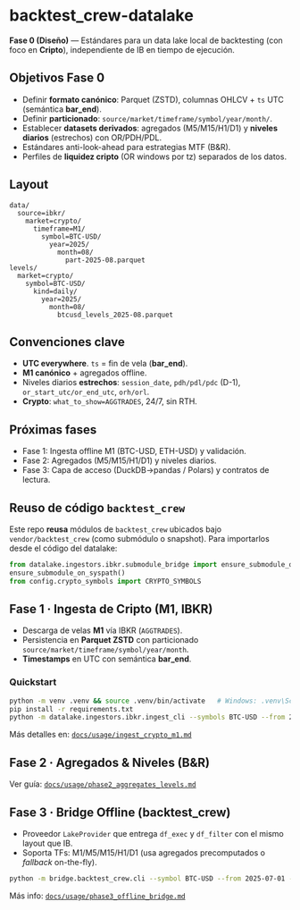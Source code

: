 # backtest_crew-datalake

**Fase 0 (Diseño)** — Estándares para un data lake local de backtesting (con foco en **Cripto**), independiente de IB en tiempo de ejecución.

## Objetivos Fase 0
- Definir **formato canónico**: Parquet (ZSTD), columnas OHLCV + `ts` UTC (semántica **bar_end**).
- Definir **particionado**: `source/market/timeframe/symbol/year/month/`.
- Establecer **datasets derivados**: agregados (M5/M15/H1/D1) y **niveles diarios** (estrechos) con OR/PDH/PDL.
- Estándares anti-look-ahead para estrategias MTF (B&R).
- Perfiles de **liquidez cripto** (OR windows por tz) separados de los datos.

## Layout
```
data/
  source=ibkr/
    market=crypto/
      timeframe=M1/
        symbol=BTC-USD/
          year=2025/
            month=08/
              part-2025-08.parquet
levels/
  market=crypto/
    symbol=BTC-USD/
      kind=daily/
        year=2025/
          month=08/
            btcusd_levels_2025-08.parquet
```

## Convenciones clave
- **UTC everywhere**. `ts` = fin de vela (**bar_end**).
- **M1 canónico** + agregados offline.
- Niveles diarios **estrechos**: `session_date`, `pdh/pdl/pdc` (D-1), `or_start_utc/or_end_utc`, `orh/orl`.
- **Crypto**: `what_to_show=AGGTRADES`, 24/7, sin RTH.

## Próximas fases
- Fase 1: Ingesta offline M1 (BTC-USD, ETH-USD) y validación.
- Fase 2: Agregados (M5/M15/H1/D1) y niveles diarios.
- Fase 3: Capa de acceso (DuckDB→pandas / Polars) y contratos de lectura.


## Reuso de código `backtest_crew`
Este repo **reusa** módulos de `backtest_crew` ubicados bajo `vendor/backtest_crew` (como submódulo o snapshot). Para importarlos desde el código del datalake:

```python
from datalake.ingestors.ibkr.submodule_bridge import ensure_submodule_on_syspath
ensure_submodule_on_syspath()
from config.crypto_symbols import CRYPTO_SYMBOLS
```



## Fase 1 · Ingesta de Cripto (M1, IBKR)
- Descarga de velas **M1** vía IBKR (`AGGTRADES`).
- Persistencia en **Parquet ZSTD** con particionado `source/market/timeframe/symbol/year/month`.
- **Timestamps** en UTC con semántica **bar_end**.

### Quickstart
```bash
python -m venv .venv && source .venv/bin/activate   # Windows: .venv\Scripts\activate
pip install -r requirements.txt
python -m datalake.ingestors.ibkr.ingest_cli --symbols BTC-USD --from 2025-07-01 --to 2025-07-31
```
Más detalles en: [`docs/usage/ingest_crypto_m1.md`](docs/usage/ingest_crypto_m1.md)



## Fase 2 · Agregados & Niveles (B&R)
Ver guía: [`docs/usage/phase2_aggregates_levels.md`](docs/usage/phase2_aggregates_levels.md)



## Fase 3 · Bridge Offline (backtest_crew)
- Proveedor `LakeProvider` que entrega `df_exec` y `df_filter` con el mismo layout que IB.
- Soporta TFs: M1/M5/M15/H1/D1 (usa agregados precomputados o *fallback* on-the-fly).

```bash
python -m bridge.backtest_crew.cli --symbol BTC-USD --from 2025-07-01 --to 2025-07-10 --exec-tf "1 min" --filter-tf "5 mins"
```
Más info: [`docs/usage/phase3_offline_bridge.md`](docs/usage/phase3_offline_bridge.md)

